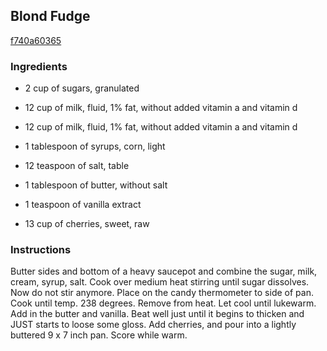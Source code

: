 ## Blond Fudge

[f740a60365](http://www.food.com/recipe/blond-fudge-85922)

### Ingredients

 - 2 cup of sugars, granulated

 - 12 cup of milk, fluid, 1% fat, without added vitamin a and vitamin d

 - 12 cup of milk, fluid, 1% fat, without added vitamin a and vitamin d

 - 1 tablespoon of syrups, corn, light

 - 12 teaspoon of salt, table

 - 1 tablespoon of butter, without salt

 - 1 teaspoon of vanilla extract

 - 13 cup of cherries, sweet, raw

### Instructions

Butter sides and bottom of a heavy saucepot and combine the sugar, milk, cream, syrup, salt. Cook over medium heat stirring until sugar dissolves. Now do not stir anymore. Place on the candy thermometer to side of pan. Cook until temp. 238 degrees. Remove from heat. Let cool until lukewarm. Add in the butter and vanilla. Beat well just until it begins to thicken and JUST starts to loose some gloss. Add cherries, and pour into a lightly buttered 9 x 7 inch pan. Score while warm.